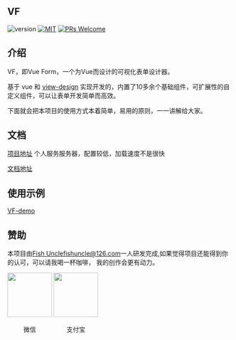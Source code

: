 ## VF
![version](https://img.shields.io/badge/version-v1.1.6-brightgreen.svg?style=flat-square) [![MIT](https://img.shields.io/badge/license-MIT-orange?style=flat-square)](https://opensource.org/licenses/MIT) [![PRs Welcome](https://img.shields.io/badge/PRs-welcome-brightgreen.svg?style=flat-square)](https://reactjs.org/docs/how-to-contribute.html#your-first-pull-request)
## 介绍

VF，即Vue Form，一个为Vue而设计的可视化表单设计器。

基于 vue 和 [view-design](https://www.iviewui.com/) 实现开发的，内置了10多余个基础组件，可扩展性的自定义组件，可以让表单开发简单而高效。

下面就会把本项目的使用方式本着简单，易用的原则，一一讲解给大家。

## 文档
[项目地址](https://vf.shenzhepei.com)
个人服务服务器，配置较低，加载速度不是很快

[文档地址](https://vf.shenzhepei.com/#/help/Introduce)

## 使用示例
[VF-demo](https://github.com/fish-uncle/VF-demo)

## 赞助
本项目由[Fish Uncle](https://github.com/fish-uncle)<fishuncle@126.com>一人研发完成,如果觉得项目还能得到你的认可，可以请我喝一杯咖啡，
我的创作会更有动力。

 <img src="https://cdn.shenzhepei.com/hexo-theme-matery/public/medias/reward/wechat.jpg" width = "100" height = "100"/>
 <img src="https://cdn.shenzhepei.com/hexo-theme-matery/public/medias/reward/alipay.jpg" width = "100" height = "100"/>
 
 <span style="display:inline-block;width:100px;text-align:center;">微信</span>
 <span style="display:inline-block;width:100px;text-align:center;">支付宝</span>